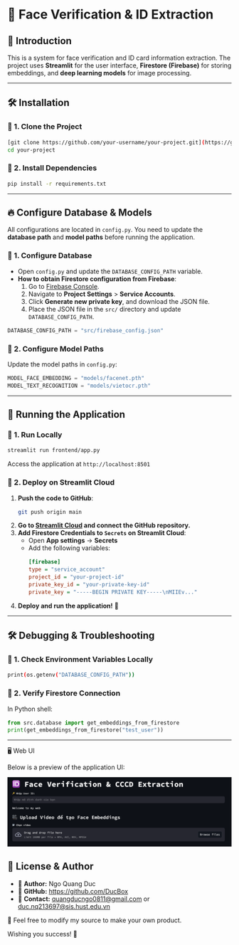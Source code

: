 # 🚀 Face Verification & ID Extraction

## 📌 Introduction
This is a system for face verification and ID card information extraction. The project uses **Streamlit** for the user interface, **Firestore (Firebase)** for storing embeddings, and **deep learning models** for image processing.

---

## 🛠 Installation

### 🔹 1. Clone the Project
```bash
[git clone https://github.com/your-username/your-project.git](https://github.com/DucBox/OCR.git)
cd your-project
```

### 🔹 2. Install Dependencies
```bash
pip install -r requirements.txt
```

---

## 🔥 Configure Database & Models
All configurations are located in `config.py`. You need to update the **database path** and **model paths** before running the application.

### 🔹 1. Configure Database
- Open `config.py` and update the `DATABASE_CONFIG_PATH` variable.
- **How to obtain Firestore configuration from Firebase**:
  1. Go to [Firebase Console](https://console.firebase.google.com/).
  2. Navigate to **Project Settings** > **Service Accounts**.
  3. Click **Generate new private key**, and download the JSON file.
  4. Place the JSON file in the `src/` directory and update `DATABASE_CONFIG_PATH`.

```python
DATABASE_CONFIG_PATH = "src/firebase_config.json"
```

### 🔹 2. Configure Model Paths
Update the model paths in `config.py`:
```python
MODEL_FACE_EMBEDDING = "models/facenet.pth"
MODEL_TEXT_RECOGNITION = "models/vietocr.pth"
```

---

## 🚀 Running the Application

### 🔹 1. Run Locally
```bash
streamlit run frontend/app.py
```
Access the application at `http://localhost:8501`

### 🔹 2. Deploy on Streamlit Cloud
1. **Push the code to GitHub**:
   ```bash
   git push origin main
   ```
2. **Go to [Streamlit Cloud](https://share.streamlit.io/) and connect the GitHub repository.**
3. **Add Firestore Credentials to `Secrets` on Streamlit Cloud**:
   - Open **App settings** → **Secrets**
   - Add the following variables:
     ```ini
     [firebase]
     type = "service_account"
     project_id = "your-project-id"
     private_key_id = "your-private-key-id"
     private_key = "-----BEGIN PRIVATE KEY-----\nMIIEv..."
     ```
4. **Deploy and run the application!** 🚀

---

## 🛠 Debugging & Troubleshooting

### 🔹 1. Check Environment Variables Locally
```bash
print(os.getenv("DATABASE_CONFIG_PATH"))
```

### 🔹 2. Verify Firestore Connection
In Python shell:
```python
from src.database import get_embeddings_from_firestore
print(get_embeddings_from_firestore("test_user"))
```

---

🖥️ Web UI

Below is a preview of the application UI:

![Web UI](WebUI.png)


## 📜 License & Author
- 📌 **Author:** Ngo Quang Duc
- 📌 **GitHub:** https://github.com/DucBox
- 📌 **Contact:** quangducngo0811@gmail.com or duc.nq213697@sis.hust.edu.vn


🚀 Feel free to modify my source to make your own product. 

Wishing you success! 🎉

